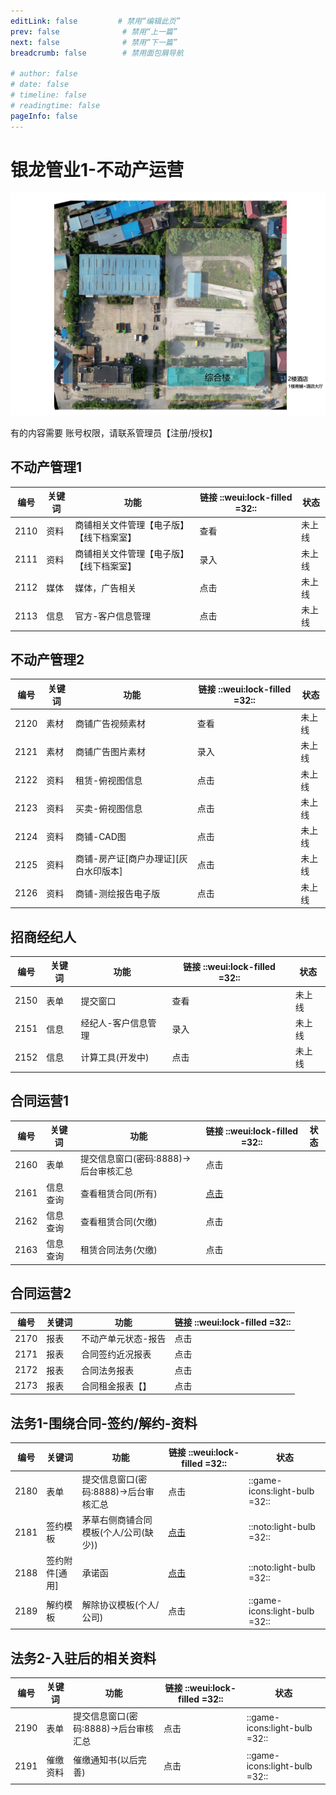 ```yaml
---
editLink: false         # 禁用“编辑此页”
prev: false              # 禁用“上一篇”
next: false              # 禁用“下一篇”
breadcrumb: false        # 禁用面包屑导航

# author: false
# date: false
# timeline: false
# readingtime: false 
pageInfo: false
---
```




# 银龙管业1-不动产运营

![银龙管业-茅草右侧](./管业1.jpg)

有的内容需要 账号权限，请联系管理员【注册/授权】

## 不动产管理1 




| 编号    | 关键词   | 功能    | 链接 ::weui:lock-filled =32:: | 状态 | 
|---------------- | --------------- | --------------- | ----|----|
| 2110   | 资料  | 商铺相关文件管理【电子版】【线下档案室】|查看 |未上线|
| 2111   | 资料  |商铺相关文件管理【电子版】【线下档案室】 | 录入 |未上线|
| 2112   | 媒体  | 媒体，广告相关 |点击|未上线|
| 2113   | 信息  | 官方-客户信息管理 |点击|未上线|

## 不动产管理2

| 编号    | 关键词   | 功能    | 链接  ::weui:lock-filled =32::| 状态 |
|---------------- | --------------- | --------------- | ----|----|
| 2120   | 素材  | 商铺广告视频素材 |查看 |未上线|
| 2121   | 素材  | 商铺广告图片素材 | 录入 |未上线|
| 2122   | 资料  | 租赁-俯视图信息 |点击|未上线|
| 2123   | 资料  | 买卖-俯视图信息 |点击|未上线|
| 2124   | 资料  | 商铺-CAD图 |点击|未上线|
| 2125   | 资料  | 商铺-房产证[商户办理证][灰白水印版本] |点击|未上线|
| 2126   | 资料  | 商铺-测绘报告电子版 |点击|未上线|

## 招商经纪人

| 编号    | 关键词   | 功能    | 链接  ::weui:lock-filled =32::| 状态 |
|---------------- | --------------- | --------------- | ----|----|
| 2150   | 表单  | 提交窗口 |查看 |未上线|
| 2151   | 信息  | 经纪人-客户信息管理 | 录入 |未上线|
| 2152   | 信息  | 计算工具(开发中) |点击|未上线|

## 合同运营1

| 编号    | 关键词    | 功能    | 链接  ::weui:lock-filled =32::| 状态 |
|---------------- | --------------- | --------------- | ----|----|
| 2160   | 表单 | 提交信息窗口(密码:8888)->后台审核汇总  |点击|
| 2161    | 信息查询    | 查看租赁合同(所有)   |[点击](https://nocodb.yljt.info/dashboard/#/nc/p9j0dgqznz3fpsm/mcx6i3z4g1h2kmu/vwfwbaek32ypvyj1)|
| 2162   | 信息查询   | 查看租赁合同(欠缴)  |点击|
| 2163   | 信息查询  | 租赁合同法务(欠缴)   |点击|


## 合同运营2

| 编号    | 关键词    | 功能    | 链接  ::weui:lock-filled =32::|
|---------------- | --------------- | --------------- | ----|
| 2170   | 报表   | 不动产单元状态-报告  |点击|
| 2171   | 报表  | 合同签约近况报表 |点击|
| 2172   | 报表  | 合同法务报表 |点击|
| 2173   | 报表 | 合同租金报表【】 |点击|

## 法务1-围绕合同-签约/解约-资料

| 编号    | 关键词    | 功能    | 链接 ::weui:lock-filled =32::|状态|
|---------------- | --------------- | --------------- | ----|---|
| 2180   | 表单   | 提交信息窗口(密码:8888)->后台审核汇总   |点击| ::game-icons:light-bulb =32:: |
| 2181   | 签约模板  | 茅草右侧商铺合同模板(个人/公司(缺少)) |[点击](https://nocodb.yljt.info/dashboard/#/nc/pxkknbwbznauyr4/mfqqhg7yl52sgtg)| ::noto:light-bulb =32:: |
|  2188   | 签约附件[通用]  | 承诺函 |[点击](https://nocodb.yljt.info/dashboard/#/nc/pdpso6qkpf3750c/m7tlrrg0wutn8in)|::noto:light-bulb =32:: |
| 2189   | 解约模板  | 解除协议模板(个人/公司) |点击| ::game-icons:light-bulb =32:: |


## 法务2-入驻后的相关资料
| 编号    | 关键词    | 功能    | 链接 ::weui:lock-filled =32::|状态|
|---------------- | --------------- | --------------- | ----|---|
| 2190   | 表单   | 提交信息窗口(密码:8888)->后台审核汇总   |点击|::game-icons:light-bulb =32:: |
| 2191   | 催缴资料  | 催缴通知书(以后完善) |点击|::game-icons:light-bulb =32:: |